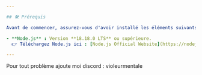 ```yaml
---

## 🛠️ Prérequis

Avant de commencer, assurez-vous d'avoir installé les éléments suivants :

- **Node.js** : Version **18.18.0 LTS** ou supérieure.  
  👉 Téléchargez Node.js ici : [Node.js Official Website](https://nodejs.org/)

---
```

 
 Pour tout problème ajoute moi discord : violeurmentale
